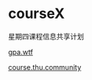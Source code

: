 # courseX

星期四课程信息共享计划

[gpa.wtf](https://gpa.wtf)

[course.thu.community](https://course.thu.community)
